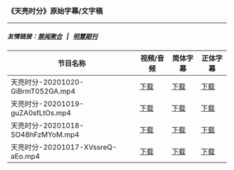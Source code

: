 ### 《天亮时分》原始字幕/文字稿
---
##### 友情链接：[禁闻聚合](https://github.com/gfw-breaker/banned-news) &nbsp;&nbsp;|&nbsp;&nbsp; [明慧期刊](https://github.com/gfw-breaker/mh-qikan) 
| 节目名称 | 视频/音频 | 简体字幕 | 正体字幕 |
|---|---|---|---|
| 天亮时分-20201020-GiBrmT052GA.mp4 | [下载](https://y2mate.com/zh-cn/search/GiBrmT052GA) | [下载](../channels/tianliang/_GiBrmT052GA.srt?raw=true) | [下载](../channels/tianliang/_GiBrmT052GA.tw.srt?raw=true) | 
| 天亮时分-20201019-guZA0sfLtOs.mp4 | [下载](https://y2mate.com/zh-cn/search/guZA0sfLtOs) | [下载](../channels/tianliang/_guZA0sfLtOs.srt?raw=true) | [下载](../channels/tianliang/_guZA0sfLtOs.tw.srt?raw=true) | 
| 天亮时分-20201018-SO48hFzMYoM.mp4 | [下载](https://y2mate.com/zh-cn/search/SO48hFzMYoM) | [下载](../channels/tianliang/_SO48hFzMYoM.srt?raw=true) | [下载](../channels/tianliang/_SO48hFzMYoM.tw.srt?raw=true) | 
| 天亮时分-20201017-XVssreQ-aEo.mp4 | [下载](https://y2mate.com/zh-cn/search/XVssreQ-aEo) | [下载](../channels/tianliang/_XVssreQ-aEo.srt?raw=true) | [下载](../channels/tianliang/_XVssreQ-aEo.tw.srt?raw=true) | 
